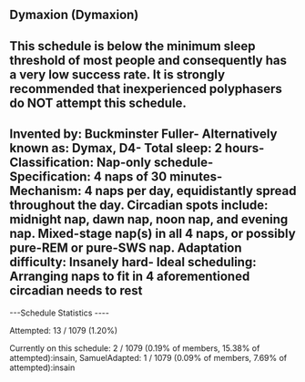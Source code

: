 Dymaxion (Dymaxion)
-----------------------------------------------
This schedule is below the minimum sleep threshold of most people and consequently has a very low success rate.  It is strongly recommended that inexperienced polyphasers do NOT attempt this schedule.
-----------------------------------------------
**Invented by**: Buckminster Fuller- 
**Alternatively known as**: Dymax, D4- 
**Total sleep**: 2 hours- 
**Classification**: Nap-only schedule- 
**Specification**: 4 naps of 30 minutes- 
**Mechanism**: 4 naps per day, equidistantly spread throughout the day. Circadian spots include: midnight nap, dawn nap, noon nap, and evening nap. Mixed-stage nap(s) in all 4 naps, or possibly pure-REM or pure-SWS nap.
**Adaptation difficulty**: Insanely hard- 
**Ideal scheduling**: Arranging naps to fit in 4 aforementioned circadian needs to rest
-----------------------------------------------
---Schedule Statistics ----

Attempted: 13 / 1079 (1.20%) 

Currently on this schedule: 2 / 1079 (0.19% of members, 15.38% of attempted):insain, SamuelAdapted: 1 / 1079 (0.09% of members, 7.69% of attempted):insain